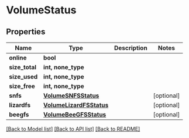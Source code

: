 # VolumeStatus


## Properties

Name | Type | Description | Notes
------------ | ------------- | ------------- | -------------
**online** | **bool** |  | 
**size_total** | **int, none_type** |  | 
**size_used** | **int, none_type** |  | 
**size_free** | **int, none_type** |  | 
**snfs** | [**VolumeSNFSStatus**](VolumeSNFSStatus.md) |  | [optional] 
**lizardfs** | [**VolumeLizardFSStatus**](VolumeLizardFSStatus.md) |  | [optional] 
**beegfs** | [**VolumeBeeGFSStatus**](VolumeBeeGFSStatus.md) |  | [optional] 

[[Back to Model list]](../#documentation-for-models) [[Back to API list]](../#documentation-for-api-endpoints) [[Back to README]](../)


